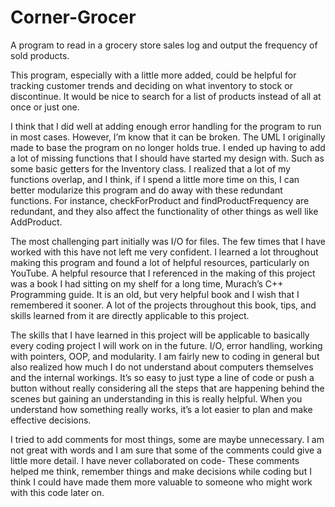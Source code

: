 # Corner-Grocer
A program to read in a grocery store sales log and output the frequency of sold products.

This program, especially with a little more added, could be helpful for tracking customer trends and deciding on what inventory to stock or discontinue. It would be nice to search for a list of products instead of all at once or just one.

I think that I did well at adding enough error handling for the program to run in most cases. However, I’m know that it can be broken.
The UML I originally made to base the program on no longer holds true. I ended up having to add a lot of missing functions that I should have started my design with. Such as some basic getters for the Inventory class. I realized that a lot of my functions overlap, and I think, if I spend a little more time on this, I can better modularize this program and do away with these redundant functions. For instance, checkForProduct and findProductFrequency are redundant, and they also affect the functionality of other things as well like AddProduct.

The most challenging part initially was I/O for files. The few times that I have worked with this have not left me very confident. I learned a lot throughout making this program and found a lot of helpful resources, particularly on YouTube. A helpful resource that I referenced in the making of this project was a book I had sitting on my shelf for a long time, Murach’s C++ Programming guide. It is an old, but very helpful book and I wish that I remembered it sooner. A lot of the projects throughout this book, tips, and skills learned from it are directly applicable to this project.

The skills that I have learned in this project will be applicable to basically every coding project I will work on in the future. I/O, error handling, working with pointers, OOP, and modularity. I am fairly new to coding in general but also realized how much I do not understand about computers themselves and the internal workings. It’s so easy to just type a line of code or push a button without really considering all the steps that are happening behind the scenes but gaining an understanding in this is really helpful. When you understand how something really works, it’s a lot easier to plan and make effective decisions.

I tried to add comments for most things, some are maybe unnecessary. I am not great with words and I am sure that some of the comments could give a little more detail. I have never collaborated on code- These comments helped me think, remember things and make decisions while coding but I think I could have made them more valuable to someone who might work with this code later on.
